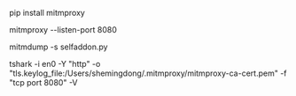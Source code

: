 pip install mitmproxy



mitmproxy --listen-port 8080



mitmdump -s selfaddon.py

<!--手机 http://mitm.it  安装证书 并信任 -->

tshark -i en0 -Y "http" -o "tls.keylog_file:/Users/shemingdong/.mitmproxy/mitmproxy-ca-cert.pem" -f "tcp port 8080" -V


